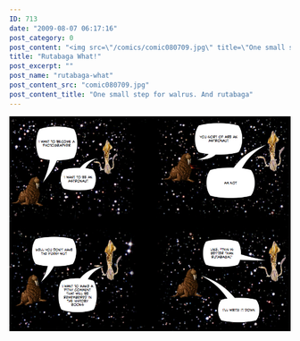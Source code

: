 ```yaml
---
ID: 713
date: "2009-08-07 06:17:16"
post_category: 0
post_content: "<img src=\"/comics/comic080709.jpg\" title=\"One small step for walrus. And rutabaga\" />"
title: "Rutabaga What!"
post_excerpt: ""
post_name: "rutabaga-what"
post_content_src: "comic080709.jpg"
post_content_title: "One small step for walrus. And rutabaga"
---
```



[![One small step for walrus. And rutabaga](/comics-hi-res/comic080709.jpg)](/comics-hi-res/comic080709.jpg)
